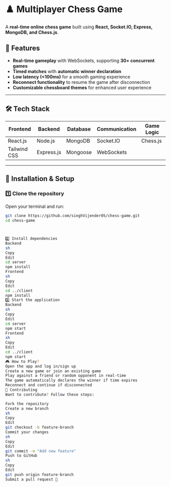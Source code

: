 # ♟️ Multiplayer Chess Game  
A **real-time online chess game** built using **React, Socket.IO, Express, MongoDB, and Chess.js**.  

## 🚀 Features  
- **Real-time gameplay** with WebSockets, supporting **30+ concurrent games**  
- **Timed matches** with **automatic winner declaration**  
- **Low latency (<100ms)** for a smooth gaming experience  
- **Reconnect functionality** to resume the game after disconnection  
- **Customizable chessboard themes** for enhanced user experience  

---

## 🛠️ Tech Stack  
| Frontend  | Backend  | Database | Communication | Game Logic |
|-----------|---------|----------|--------------|------------|
| React.js  | Node.js | MongoDB  | Socket.IO    | Chess.js   |
| Tailwind CSS | Express.js | Mongoose | WebSockets | |

---

## 🔧 Installation & Setup  

### 1️⃣ Clone the repository  
Open your terminal and run:  
```sh
git clone https://github.com/singhVijender05/chess-game.git
cd chess-game



2️⃣ Install dependencies
Backend
sh
Copy
Edit
cd server
npm install
Frontend
sh
Copy
Edit
cd ../client
npm install
3️⃣ Start the application
Backend
sh
Copy
Edit
cd server
npm start
Frontend
sh
Copy
Edit
cd ../client
npm start
🎮 How to Play?
Open the app and log in/sign up
Create a new game or join an existing game
Play against a friend or random opponent in real-time
The game automatically declares the winner if time expires
Reconnect and continue if disconnected
🤝 Contributing
Want to contribute? Follow these steps:

Fork the repository
Create a new branch
sh
Copy
Edit
git checkout -b feature-branch
Commit your changes
sh
Copy
Edit
git commit -m "Add new feature"
Push to GitHub
sh
Copy
Edit
git push origin feature-branch
Submit a pull request 🚀
